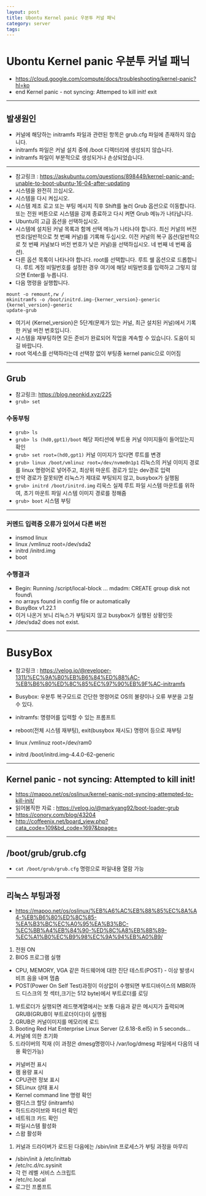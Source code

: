```yaml
---
layout: post
title: Ubontu Kernel panic 우분투 커널 패닉
category: server
tags: 
---
```



# Ubontu Kernel panic 우분투 커널 패닉

* https://cloud.google.com/compute/docs/troubleshooting/kernel-panic?hl=ko
* end Kernel panic - not syncing: Attemped to kill init! exit

---

## 발생원인
* 커널에 해당하는 initramfs 파일과 관련된 항목은 grub.cfg 파일에 존재하지 않습니다.
* initramfs 파일은 커널 설치 중에 /boot 디렉터리에 생성되지 않습니다.
* initramfs 파일이 부분적으로 생성되거나 손상되었습니다.

---

* 참고링크 : https://askubuntu.com/questions/898449/kernel-panic-and-unable-to-boot-ubuntu-16-04-after-updating
* 시스템을 완전히 끄십시오. 
* 시스템을 다시 켜십시오.
* 시스템 제조 로고 또는 부팅 메시지 직후 Shift를 눌러 Grub 옵션으로 이동합니다. 또는 전원 버튼으로 시스템을 강제 종료하고 다시 켜면 Grub 메뉴가 나타납니다.
* Ubuntu의 고급 옵션을 선택하십시오.
* 시스템에 설치된 커널 목록과 함께 선택 메뉴가 나타나야 합니다. 최신 커널의 버전 번호(일반적으로 첫 번째 커널)를 기록해 두십시오. 이전 커널의 복구 옵션(일반적으로 첫 번째 커널보다 버전 번호가 낮은 커널)을 선택하십시오. 네 번째 네 번째 옵션).
* 다른 옵션 목록이 나타나야 합니다. root를 선택합니다. 루트 쉘 옵션으로 드롭합니다. 루트 계정 비밀번호를 설정한 경우 여기에 해당 비밀번호를 입력하고 그렇지 않으면 Enter를 누릅니다.
* 다음 명령을 실행합니다.

```
mount -o remount,rw /
mkinitramfs -o /boot/initrd.img-{kerner_version}-generic {kernel_version}-generic
update-grub
```
* 여기서 {Kernel_version}은 5단계(문제가 있는 커널, 최근 설치된 커널)에서 기록한 커널 버전 번호입니다.
* 시스템을 재부팅하면 모든 준비가 완료되어 작업을 계속할 수 있습니다. 도움이 되길 바랍니다.
* root 억세스를 선택하라는데 선택창 없이 부팅중 kernel panic으로 이어짐

---

## Grub
* 참고링크: https://blog.neonkid.xyz/225
* ```grub> set```

### 수동부팅
* ```grub> ls ```
* ```grub> ls (hd0,gpt1)/boot``` 해당 파티션에 부트용 커널 이미지들이 들어있는지 확인
* ```grub> set root=(hd0,gpt1)``` 커널 이미지가 있다면 루트를 변경
* ```grub> linux /boot/vmlinuz root=/dev/nvme0n1p1``` 리눅스의 커널 이미지 경로를 linux 명령어로 넣어주고, 최상위 마운트 경로가 있는  dev경로 입력
* 만약 경로가 잘못되면 리눅스가 제대로 부팅되지 않고, busybox가 실행됨
* ```grub> initrd /boot/initrd.img``` 리욱스 실제 루트 파일 시스템 마운트를 위하여, 초기 마운트 파일 시스템 이미지 경로를 정해줌
* ```grub> boot``` 시스템 부팅

---

### 커멘드 입력중 오류가 있어서 다른 버전
* insmod linux
* linux /vmlinuz root=/dev/sda2
* initrd /initrd.img
* boot
  
### 수행결과
* Begin: Running /script/local-block ... mdadm: CREATE group disk not found\
* no arrays found in config file or automatically
* BusyBox v1.22.1
* 이거 나온거 보니 리눅스가 부팅되지 않고 busybox가 실행된 상황인듯
* /dev/sda2 does not exist.


---

# BusyBox
* 참고링크 : https://velog.io/@reveloper-1311/%EC%9A%B0%EB%B6%84%ED%88%AC-%EB%B6%80%ED%8C%85%EC%97%90%EB%9F%AC-initramfs
* Busybox: 우분투 복구모드로 간단한 명령어로 OS의 불량이나 오류 부분을 고칠 수 있다.
* initramfs: 명령어를 입력할 수 있는 프롬프트
* reboot(전체 시스템 재부팅), exit(busybox 재시도) 명령어 등으로 재부팅


* linux /vmlinuz root=/dev/ram0
* initrd /boot/initrd.img-4.4.0-62-generic

---

## Kernel panic - not syncing: Attempted to kill init!
* https://mapoo.net/os/oslinux/kernel-panic-not-syncing-attempted-to-kill-init/
* 읽어봄직한 자료 : https://velog.io/@markyang92/boot-loader-grub
* https://conory.com/blog/43204
* http://coffeenix.net/board_view.php?cata_code=109&bd_code=1697&bpage=
  
---

## /boot/grub/grub.cfg
* ```cat /boot/grub/grub.cfg``` 명령으로 파일내용 열람 가능

---

## 리눅스 부팅과정
* https://mapoo.net/os/oslinux/%EB%A6%AC%EB%88%85%EC%8A%A4-%EB%B6%80%ED%8C%85-%EA%B3%BC%EC%A0%95%EA%B3%BC-%EC%BB%A4%EB%84%90-%ED%8C%A8%EB%8B%89-%EC%A1%B0%EC%B9%98%EC%9A%94%EB%A0%B9/

1. 전원 ON
1. BIOS 프로그램 실행
  - CPU, MEMORY, VGA 같은 하드웨어에 대한 진단 테스트(POST) - 이상 발생시 비프 음을 내며 멈춤
  - POST(Power On Self Test)과정이 이상없이 수행되면 부트디바이스의 MBR(하드 디스크의 첫 섹터,크기는 512 byte)에서 부트로더를 로딩
1. 부트로더가 실행되면 레드햇계열에서는 보통 다음과 같은 메시지가 출력되며 GRUB(GRUB이 부트로더이다)이 실행됨
1. GRUB은 커널이미지를 메모리에 로드
1. Booting Red Hat Enterprise Linux Server (2.6.18-8.el5) in 5 seconds…
1. 커널에 의한 초기화
1. 드라이버의 적재 (이 과정은 dmesg명령이나 /var/log/dmesg 파일에서 다음의 내용 확인가능)
  - 커널버전 표시
  - 램 용량 표시
  - CPU관련 정보 표시
  - SELinux 상태 표시
  - Kernel command line 명령 확인
  - 램디스크 할당 (initramfs)
  - 하드드라이브와 파티션 확인
  - 네트워크 카드 확인
  - 파일시스템 활성화
  - 스왑 활성화
1. 커널과 드라이버가 로드된 다음에는 /sbin/init 프로세스가 부팅 과정을 마무리
  - /sbin/init à /etc/inittab
  - /etc/rc.d/rc.sysinit
  - 각 런 레벨 서비스 스크립트
  - /etc/rc.local
  - 로그인 프롬프트

